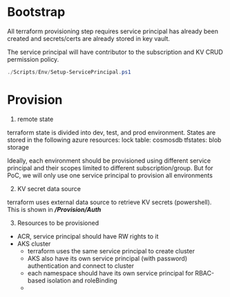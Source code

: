 # Bootstrap

All terraform provisioning step requires service principal has already been created and secrets/certs are already stored in key vault. 

The service principal will have contributor to the subscription and KV CRUD permission policy.

``` powershell
./Scripts/Env/Setup-ServicePrincipal.ps1
```

# Provision 

1. remote state

terraform state is divided into dev, test, and prod environment. States are stored in the following azure resources:
lock table: cosmosdb
tfstates: blob storage

Ideally, each environment should be provisioned using different service principal and their scopes limited to different subscription/group. But for PoC, we will only use one service principal to provision all environments

2. KV secret data source

terraform uses external data source to retrieve KV secrets (powershell). This is shown in ___/Provision/Auth___

3. Resources to be provisioned

- ACR, service principal should have RW rights to it
- AKS cluster
    - terraform uses the same service principal to create cluster
    - AKS also have its own service principal (with password) authentication and connect to cluster
    - each namespace should have its own service principal for RBAC-based isolation and roleBinding
    - 